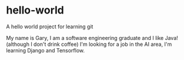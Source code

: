 # hello-world
A hello world project for learning git

My name is Gary, I am a software engineering graduate and I like Java!(although I don't drink coffee)
I'm looking for a job in the AI area, I'm learning Django and Tensorflow.
